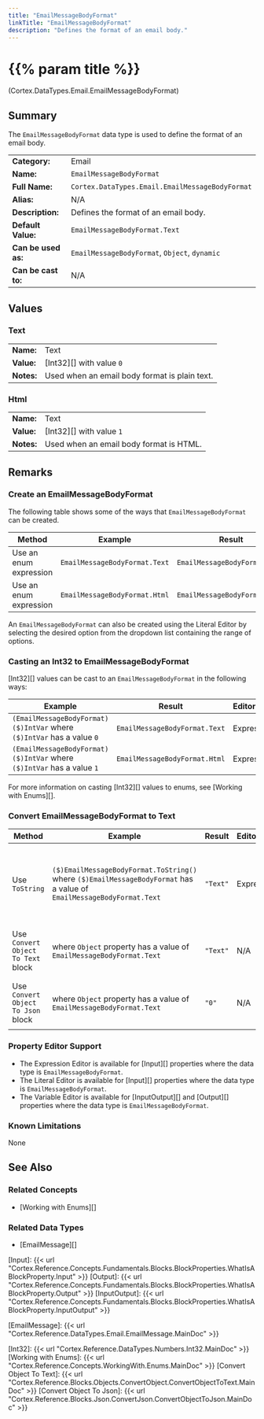 ```yaml
---
title: "EmailMessageBodyFormat"
linkTitle: "EmailMessageBodyFormat"
description: "Defines the format of an email body."
---
```


# {{% param title %}}

<p class="namespace">(Cortex.DataTypes.Email.EmailMessageBodyFormat)</p>

## Summary

The `EmailMessageBodyFormat` data type is used to define the format of an email body.

| | |
|-|-|
| **Category:**          | Email                                                  |
| **Name:**              | `EmailMessageBodyFormat`                               |
| **Full Name:**         | `Cortex.DataTypes.Email.EmailMessageBodyFormat`        |
| **Alias:**             | N/A                                                    |
| **Description:**       | Defines the format of an email body.                   |
| **Default Value:**     | `EmailMessageBodyFormat.Text`                          |
| **Can be used as:**    | `EmailMessageBodyFormat`, `Object`, `dynamic`          |
| **Can be cast to:**    | N/A                                                    |

## Values

### Text

| | |
|-|-|
| **Name:**    | Text                                          |
| **Value:**   | [Int32][] with value `0`                      |
| **Notes:**   | Used when an email body format is plain text. |

### Html

| | |
|-|-|
| **Name:**    | Text                                          |
| **Value:**   | [Int32][] with value `1`                      |
| **Notes:**   | Used when an email body format is HTML.       |

## Remarks

### Create an EmailMessageBodyFormat

The following table shows some of the ways that `EmailMessageBodyFormat` can be created.

| Method | Example | Result | Editor&nbsp;Support | Notes |
|-|-|-|-|-|
| Use an enum expression | `EmailMessageBodyFormat.Text` | `EmailMessageBodyFormat.Text`| Expression |  |
| Use an enum expression | `EmailMessageBodyFormat.Html` | `EmailMessageBodyFormat.Html`| Expression |  |

An `EmailMessageBodyFormat` can also be created using the Literal Editor by selecting the desired option from the dropdown list containing the range of options.

### Casting an Int32 to EmailMessageBodyFormat

[Int32][] values can be cast to an `EmailMessageBodyFormat` in the following ways:

| Example | Result | Editor&nbsp;Support |
|-|-|-|
| `(EmailMessageBodyFormat)($)IntVar` where `($)IntVar` has a value `0` | `EmailMessageBodyFormat.Text` | Expression |
| `(EmailMessageBodyFormat)($)IntVar` where `($)IntVar` has a value `1` | `EmailMessageBodyFormat.Html` | Expression |

For more information on casting [Int32][] values to enums, see [Working with Enums][].

### Convert EmailMessageBodyFormat to Text

| Method | Example | Result | Editor&nbsp;Support | Notes |
|-|-|-|-|-|
| Use `ToString` | `($)EmailMessageBodyFormat.ToString()` where `($)EmailMessageBodyFormat` has a value of `EmailMessageBodyFormat.Text`| `"Text"` | Expression | ToString will return the Name of the enum value |
| Use `Convert Object To Text` block | where `Object` property has a value of `EmailMessageBodyFormat.Text` | `"Text"` | N/A  | See [Convert Object To Text][] |
| Use `Convert Object To Json` block | where `Object` property has a value of `EmailMessageBodyFormat.Text` | `"0"` | N/A  | See [Convert Object To Json][] |

### Property Editor Support

* The Expression Editor is available for [Input][] properties where the data type is `EmailMessageBodyFormat`.
* The Literal Editor is available for [Input][] properties where the data type is `EmailMessageBodyFormat`.
* The Variable Editor is available for [InputOutput][] and [Output][] properties where the data type is `EmailMessageBodyFormat`.
  
### Known Limitations

None

## See Also

### Related Concepts

* [Working with Enums][]

### Related Data Types

* [EmailMessage][]

[Input]: {{< url "Cortex.Reference.Concepts.Fundamentals.Blocks.BlockProperties.WhatIsABlockProperty.Input" >}}
[Output]: {{< url "Cortex.Reference.Concepts.Fundamentals.Blocks.BlockProperties.WhatIsABlockProperty.Output" >}}
[InputOutput]: {{< url "Cortex.Reference.Concepts.Fundamentals.Blocks.BlockProperties.WhatIsABlockProperty.InputOutput" >}}

[EmailMessage]: {{< url "Cortex.Reference.DataTypes.Email.EmailMessage.MainDoc" >}}

[Int32]: {{< url "Cortex.Reference.DataTypes.Numbers.Int32.MainDoc" >}}
[Working with Enums]: {{< url "Cortex.Reference.Concepts.WorkingWith.Enums.MainDoc" >}}
[Convert Object To Text]: {{< url "Cortex.Reference.Blocks.Objects.ConvertObject.ConvertObjectToText.MainDoc" >}}
[Convert Object To Json]: {{< url "Cortex.Reference.Blocks.Json.ConvertJson.ConvertObjectToJson.MainDoc" >}}
